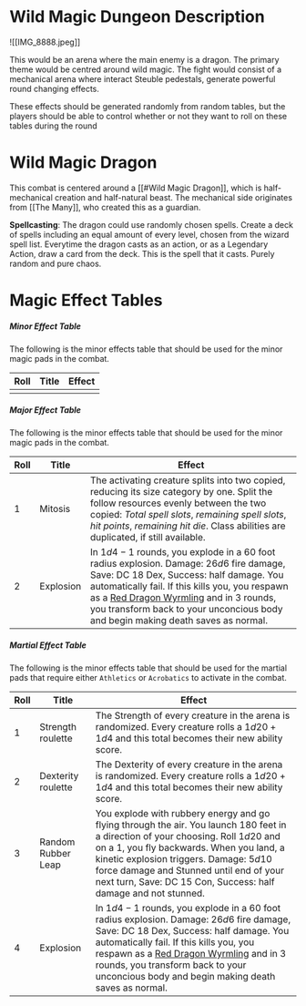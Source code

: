 # Wild Magic Dungeon Description
![[IMG_8888.jpeg]]

This would be an arena where the main enemy is a dragon. The primary theme would be centred around wild magic. The fight would consist of a mechanical arena where interact Steuble pedestals, generate powerful round changing effects.

These effects should be generated randomly from random tables, but the players should be able to control whether or not they want to roll on these tables during the round
# Wild Magic Dragon
This combat is centered around a [[#Wild Magic Dragon]], which is half-mechanical creation and half-natural beast. The mechanical side originates from [[The Many]], who created this as a guardian.

**Spellcasting**:
The dragon could use randomly chosen spells. Create a deck of spells including an equal amount of every level, chosen from the wizard spell list. Everytime the dragon casts as an action, or as a Legendary Action, draw a card from the deck. This is the spell that it casts. Purely random and pure chaos. 
# Magic Effect Tables

##### Minor Effect Table
The following is the minor effects table that should be used for the minor magic pads in the combat.

| **Roll** | Title | **Effect** |
| -------- | ----- | ---------- |
|          |       |            |
##### Major Effect Table
The following is the minor effects table that should be used for the minor magic pads in the combat.

| **Roll** | Title     | **Effect**                                                                                                                                                                                                                                                                                                                                                                                    |
| -------- | --------- | --------------------------------------------------------------------------------------------------------------------------------------------------------------------------------------------------------------------------------------------------------------------------------------------------------------------------------------------------------------------------------------------- |
| 1        | Mitosis   | The activating creature splits into two copied, reducing its size category by one. Split the follow resources evenly between the two copied: *Total spell slots*, *remaining spell slots*, *hit points*, *remaining hit die*. Class abilities are duplicated, if still available.                                                                                                             |
| 2        | Explosion | In $1d4 - 1$ rounds, you explode in a 60 foot radius explosion. Damage: $26d6$ fire damage, Save: DC 18 Dex, Success: half damage. You automatically fail. If this kills you, you respawn as a [Red Dragon Wyrmling](https://roll20.net/compendium/dnd5e/Red%20Dragon%20Wyrmling#content) and in 3 rounds, you transform back to your unconcious body and begin making death saves as normal. |
##### Martial Effect Table
The following is the minor effects table that should be used for the martial pads that require either `Athletics` or `Acrobatics` to activate in the combat.

| **Roll** | Title              | **Effect**                                                                                                                                                                                                                                                                                                                                                                                    |
| -------- | ------------------ | --------------------------------------------------------------------------------------------------------------------------------------------------------------------------------------------------------------------------------------------------------------------------------------------------------------------------------------------------------------------------------------------- |
| 1        | Strength roulette  | The Strength of every creature in the arena is randomized. Every creature rolls a $1d20 + 1d4$ and this total becomes their new ability score.                                                                                                                                                                                                                                                |
| 2        | Dexterity roulette | The Dexterity of every creature in the arena is randomized. Every creature rolls a $1d20 + 1d4$ and this total becomes their new ability score.                                                                                                                                                                                                                                               |
| 3        | Random Rubber Leap | You explode with rubbery energy and go flying through the air. You launch 180 feet in a direction of your choosing. Roll $1d20$ and on a 1, you fly backwards. When you land, a kinetic explosion triggers. Damage: $5d10$ force damage and Stunned until end of your next turn, Save: DC 15 Con, Success: half damage and not stunned.                                                       |
| 4        | Explosion          | In $1d4 - 1$ rounds, you explode in a 60 foot radius explosion. Damage: $26d6$ fire damage, Save: DC 18 Dex, Success: half damage. You automatically fail. If this kills you, you respawn as a [Red Dragon Wyrmling](https://roll20.net/compendium/dnd5e/Red%20Dragon%20Wyrmling#content) and in 3 rounds, you transform back to your unconcious body and begin making death saves as normal. |
